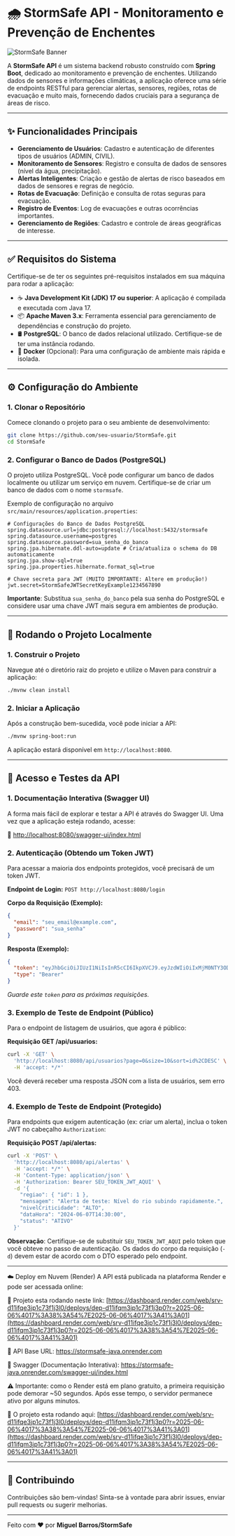 # 🌧️ StormSafe API - Monitoramento e Prevenção de Enchentes

![StormSafe Banner](https://via.placeholder.com/1200x300/2C3E50/FFFFFF?text=StormSafe+API)

A **StormSafe API** é um sistema backend robusto construído com **Spring Boot**, dedicado ao monitoramento e prevenção de enchentes. Utilizando dados de sensores e informações climáticas, a aplicação oferece uma série de endpoints RESTful para gerenciar alertas, sensores, regiões, rotas de evacuação e muito mais, fornecendo dados cruciais para a segurança de áreas de risco.

---

## ✨ Funcionalidades Principais

*   **Gerenciamento de Usuários**: Cadastro e autenticação de diferentes tipos de usuários (ADMIN, CIVIL).
*   **Monitoramento de Sensores**: Registro e consulta de dados de sensores (nível da água, precipitação).
*   **Alertas Inteligentes**: Criação e gestão de alertas de risco baseados em dados de sensores e regras de negócio.
*   **Rotas de Evacuação**: Definição e consulta de rotas seguras para evacuação.
*   **Registro de Eventos**: Log de evacuações e outras ocorrências importantes.
*   **Gerenciamento de Regiões**: Cadastro e controle de áreas geográficas de interesse.

---

## ✅ Requisitos do Sistema

Certifique-se de ter os seguintes pré-requisitos instalados em sua máquina para rodar a aplicação:

*   ☕ **Java Development Kit (JDK) 17 ou superior**: A aplicação é compilada e executada com Java 17.
*   📦 **Apache Maven 3.x**: Ferramenta essencial para gerenciamento de dependências e construção do projeto.
*   🛢️ **PostgreSQL**: O banco de dados relacional utilizado. Certifique-se de ter uma instância rodando.
*   🐳 **Docker** (Opcional): Para uma configuração de ambiente mais rápida e isolada.

---

## ⚙️ Configuração do Ambiente

### 1. Clonar o Repositório

Comece clonando o projeto para o seu ambiente de desenvolvimento:

```bash
git clone https://github.com/seu-usuario/StormSafe.git
cd StormSafe
```

### 2. Configurar o Banco de Dados (PostgreSQL)

O projeto utiliza PostgreSQL. Você pode configurar um banco de dados localmente ou utilizar um serviço em nuvem. Certifique-se de criar um banco de dados com o nome `stormsafe`.

Exemplo de configuração no arquivo `src/main/resources/application.properties`:

```properties
# Configurações do Banco de Dados PostgreSQL
spring.datasource.url=jdbc:postgresql://localhost:5432/stormsafe
spring.datasource.username=postgres
spring.datasource.password=sua_senha_do_banco
spring.jpa.hibernate.ddl-auto=update # Cria/atualiza o schema do DB automaticamente
spring.jpa.show-sql=true
spring.jpa.properties.hibernate.format_sql=true

# Chave secreta para JWT (MUITO IMPORTANTE: Altere em produção!)
jwt.secret=StormSafeJWTSecretKeyExample1234567890
```
**Importante**: Substitua `sua_senha_do_banco` pela sua senha do PostgreSQL e considere usar uma chave JWT mais segura em ambientes de produção.

---

## 🚀 Rodando o Projeto Localmente

### 1. Construir o Projeto

Navegue até o diretório raiz do projeto e utilize o Maven para construir a aplicação:

```bash
./mvnw clean install
```

### 2. Iniciar a Aplicação

Após a construção bem-sucedida, você pode iniciar a API:

```bash
./mvnw spring-boot:run
```
A aplicação estará disponível em `http://localhost:8080`.

---

## 🧪 Acesso e Testes da API

### 1. Documentação Interativa (Swagger UI)

A forma mais fácil de explorar e testar a API é através do Swagger UI. Uma vez que a aplicação esteja rodando, acesse:

🔗 [http://localhost:8080/swagger-ui/index.html](http://localhost:8080/swagger-ui/index.html)

### 2. Autenticação (Obtendo um Token JWT)

Para acessar a maioria dos endpoints protegidos, você precisará de um token JWT.

**Endpoint de Login:**
`POST http://localhost:8080/login`

**Corpo da Requisição (Exemplo):**
```json
{
  "email": "seu_email@example.com",
  "password": "sua_senha"
}
```
**Resposta (Exemplo):**
```json
{
  "token": "eyJhbGciOiJIUzI1NiIsInR5cCI6IkpXVCJ9.eyJzdWIiOiIxMjM0NTY3ODkwIiwibmFtZSI6IkpvaG4gRG9lIiwiaWF0IjoxNTE2MjM5MDIyfQ.SflKxwRJSMeKKF2QT4fwpMeJf36POk6yJV_adQssw5c",
  "type": "Bearer"
}
```
*Guarde este `token` para as próximas requisições.*

### 3. Exemplo de Teste de Endpoint (Público)

Para o endpoint de listagem de usuários, que agora é público:

**Requisição GET /api/usuarios:**
```bash
curl -X 'GET' \
  'http://localhost:8080/api/usuarios?page=0&size=10&sort=id%2CDESC' \
  -H 'accept: */*'
```
Você deverá receber uma resposta JSON com a lista de usuários, sem erro 403.

### 4. Exemplo de Teste de Endpoint (Protegido)

Para endpoints que exigem autenticação (ex: criar um alerta), inclua o token JWT no cabeçalho `Authorization`:

**Requisição POST /api/alertas:**
```bash
curl -X 'POST' \
  'http://localhost:8080/api/alertas' \
  -H 'accept: */*' \
  -H 'Content-Type: application/json' \
  -H 'Authorization: Bearer SEU_TOKEN_JWT_AQUI' \
  -d '{
    "regiao": { "id": 1 },
    "mensagem": "Alerta de teste: Nível do rio subindo rapidamente.",
    "nivelCriticidade": "ALTO",
    "dataHora": "2024-06-07T14:30:00",
    "status": "ATIVO"
  }'
```
**Observação**: Certifique-se de substituir `SEU_TOKEN_JWT_AQUI` pelo token que você obteve no passo de autenticação. Os dados do corpo da requisição (`-d`) devem estar de acordo com o DTO esperado pelo endpoint.

---

☁️ Deploy em Nuvem (Render)
A API está publicada na plataforma Render e pode ser acessada online:

🔗 Projeto esta rodando neste link:
[https://dashboard.render.com/web/srv-d11ifqe3jp1c73f1j3l0/deploys/dep-d11ifqm3jp1c73f1j3p0?r=2025-06-06%4017%3A38%3A54%7E2025-06-06%4017%3A41%3A01](https://dashboard.render.com/web/srv-d11ifqe3jp1c73f1j3l0/deploys/dep-d11ifqm3jp1c73f1j3p0?r=2025-06-06%4017%3A38%3A54%7E2025-06-06%4017%3A41%3A01)


🔗 API Base URL:
https://stormsafe-java.onrender.com

🔗 Swagger (Documentação Interativa):
https://stormsafe-java.onrender.com/swagger-ui/index.html

⚠️ Importante: como o Render está em plano gratuito, a primeira requisição pode demorar ~50 segundos. Após esse tempo, o servidor permanece ativo por alguns minutos.

🔗 O projeto esta rodando aqui:
 [https://dashboard.render.com/web/srv-d11ifqe3jp1c73f1j3l0/deploys/dep-d11ifqm3jp1c73f1j3p0?r=2025-06-06%4017%3A38%3A54%7E2025-06-06%4017%3A41%3A01](https://dashboard.render.com/web/srv-d11ifqe3jp1c73f1j3l0/deploys/dep-d11ifqm3jp1c73f1j3p0?r=2025-06-06%4017%3A38%3A54%7E2025-06-06%4017%3A41%3A01)

---

## 🤝 Contribuindo

Contribuições são bem-vindas! Sinta-se à vontade para abrir issues, enviar pull requests ou sugerir melhorias.


---

Feito com ❤️ por **Miguel Barros/StormSafe**